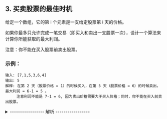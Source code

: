 ## 3. 买卖股票的最佳时机

给定一个数组，它的第 i 个元素是一支给定股票第 i 天的价格。

如果你最多只允许完成一笔交易（即买入和卖出一支股票一次），设计一个算法来计算你所能获取的最大利润。

注意：你不能在买入股票前卖出股票。

### 示例：

```
输入: [7,1,5,3,6,4]
输出: 5
解释: 在第 2 天（股票价格 = 1）的时候买入，在第 5 天（股票价格 = 6）的时候卖出，最大利润 = 6-1 = 5 。
     注意利润不能是 7-1 = 6, 因为卖出价格需要大于买入价格；同时，你不能在买入前卖出股票。

```

<details>
<summary>----------------- 解析 -----------------</summary>

### 我的作答

```js
var maxProfit = function(prices) {
	var res = 0
	for (var i = 0; i < prices.length; i++) {
		for (var j = i + 1; j < prices.length; j++) {
			if (prices[j] - prices[i] > res) {
				res = prices[j] - prices[i]
			}
		}
	}
	return res
};
```

### 文字题解

#### 方法一：暴力法

#### 思路及算法

```java
public class Solution {
	public int maxProfit(int prices[]) {
		int maxprofit = 0;
		for (int i = 0; i < prices.length - 1; i++) {
			for (int j = i + 1; j < prices.length; j++) {
				int profit = prices[j] - prices[i];
				if (profit > maxprofit) {
					maxprofit = profit;
				}
			}
		}
		return maxprofit;
	}
}
```

#### 复杂度分析

* 时间复杂度：O(n^2)。循环运行 n * (n - 1) / 2次。
* 空间复杂度：O(1)。只使用了常数个变量。

#### 方法二：一次遍历

#### 思路及算法

如果我们真的在买卖股票，我们肯定会想：如果我是在历史最低点买的股票就好了！太好了，在题目中，我们只要用一个变量记录一个历史最低价格 minprice，我们就可以假设自己的股票是在那天买的。那么我们在第 i 天卖出股票能得到的利润就是 prices[i] - minprice。

因此，我们只需要遍历价格数组一遍，记录历史最低点，然后在每一天考虑这么一个问题：如果我是在历史最低点买进的，那么我今天卖出能赚多少钱？当考虑完所有天数之时，我们就得到了最好的答案。

* 记录一个历史最低点，初始化为第一天的价格
* 比较每一天的利润

```js
var maxProfit = function(prices) {
  let min = prices[0]
  let profit = 0
  for (let i = 0; i < prices.length; i++) {
    if (prices[i] < min) {
      min = prices[i]
    } else if (prices[i] - min > profit) {
      profit = prices[i] - min
    }    
  }
  return profit
};
```

#### 复杂度分析

* 时间复杂度：O(n)，只需要遍历一次。
* 空间复杂度：O(1)，只使用了常数个变量。

</details>
